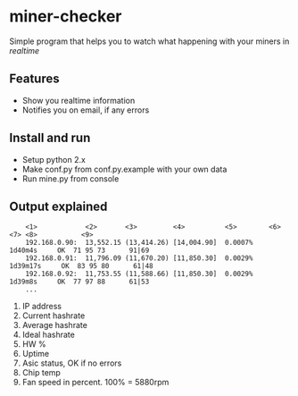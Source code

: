 # miner-checker

Simple program that helps you to watch what happening with your miners in *realtime*

## Features 

* Show you realtime information
* Notifies you on email, if any errors

## Install and run

* Setup python 2.x 
* Make conf.py from conf.py.example with your own data
* Run mine.py from console

## Output explained

		<1>            <2>       <3>         <4>          <5>        <6>          <7> <8>           <9>
		192.168.0.90:  13,552.15 (13,414.26) [14,004.90]  0.0007%     1d40m4s     OK  71 95 73      91|69
		192.168.0.91:  11,796.09 (11,670.20) [11,850.30]  0.0029%    1d39m17s     OK  83 95 80      61|48
		192.168.0.92:  11,753.55 (11,588.66) [11,850.30]  0.0029%     1d39m8s     OK  77 97 88      61|53
		...
		

1. IP address
2. Current hashrate
3. Average hashrate
4. Ideal hashrate
5. HW %
6. Uptime
7. Asic status, OK if no errors
8. Chip temp
9. Fan speed in percent. 100% = 5880rpm


